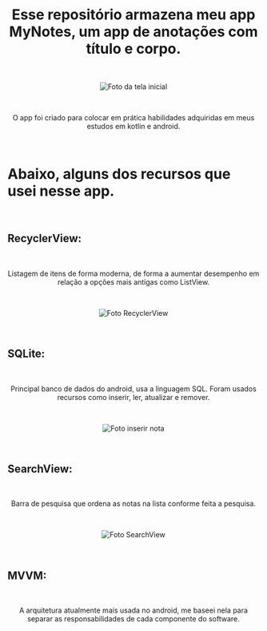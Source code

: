 <h1 align="center">Esse repositório armazena meu app MyNotes, um app de anotações com título e corpo.</h1>
<br>
<p align="center"><img src="https://user-images.githubusercontent.com/11887846/179074250-841e7d97-5c56-4f14-ac6e-b361a974997f.png"
 alt="Foto da tela inicial" align=middle></p> <br>

 <p align="center">O app foi criado para colocar em prática habilidades adquiridas em meus estudos em kotlin e android.</p><br>
 <h1>Abaixo, alguns dos recursos que usei nesse app.</h1> <br>
 <h2><b>RecyclerView:</b></h2> <br> <p align="center">Listagem de itens de forma moderna, de forma a aumentar desempenho em relação a opções mais antigas como ListView.</p> <br>
 <p align="center"><img src="https://user-images.githubusercontent.com/11887846/179085833-a3b2e5df-086f-47d9-8e1c-2fd84e28b17c.png"
 alt="Foto RecyclerView" align=middle></p>
 </p> <br>
 <h2><b>SQLite:</b></h2> <br> <p align="center">Principal banco de dados do android, usa a linguagem SQL. Foram usados recursos como inserir, ler, atualizar e remover.</p> <br>
<p align="center"><img src="https://user-images.githubusercontent.com/11887846/179089357-d1199a28-6830-4161-a1ce-ca422f9d3095.png"
 alt="Foto inserir nota" align=middle></p> <br>
 <h2><b>SearchView:</b></h2> <br> <p align="center">Barra de pesquisa que ordena as notas na lista conforme feita a pesquisa.</p> <br>
<p align="center"><img src="https://user-images.githubusercontent.com/11887846/179090415-92c91ccd-b664-4fc4-a3a7-0b39ec128e0a.png"
 alt="Foto SearchView" align=middle></p> <br>
  <h2><b>MVVM:</b></h2> <br> <p align="center">A arquitetura atualmente mais usada no android, me baseei nela para separar as responsabilidades de cada componente do software.</p>
 
